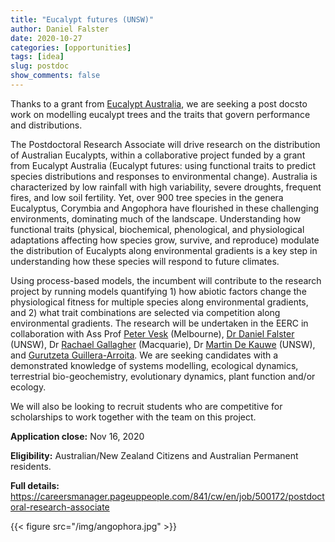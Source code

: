 ```yaml
---
title: "Eucalypt futures (UNSW)"
author: Daniel Falster
date: 2020-10-27
categories: [opportunities]
tags: [idea]
slug: postdoc
show_comments: false
---
```


Thanks to a grant from [Eucalypt Australia](https://www.eucalyptaustralia.org.au), we are seeking a post docsto work on modelling eucalypt trees and the traits that govern performance and distributions. 


The Postdoctoral Research Associate will drive research on the distribution of Australian Eucalypts, within a collaborative project funded by a grant from Eucalypt Australia (Eucalypt futures: using functional traits to predict species distributions and responses to environmental change). Australia is characterized by low rainfall with high variability, severe droughts, frequent fires, and low soil fertility. Yet, over 900 tree species in the genera Eucalyptus, Corymbia and Angophora have flourished in these challenging environments, dominating much of the landscape. Understanding how functional traits (physical, biochemical, phenological, and physiological adaptations affecting how species grow, survive, and reproduce) modulate the distribution of Eucalypts along environmental gradients is a key step in understanding how these species will respond to future climates.

Using process-based models, the incumbent will contribute to the research project by running models quantifying 1) how abiotic factors change the physiological fitness for multiple species along environmental gradients, and 2) what trait combinations are selected via competition along environmental gradients. The research will be undertaken in the EERC in collaboration with Ass Prof [Peter Vesk](https://petervesk.wordpress.com) (Melbourne), [Dr Daniel Falster](https://danielfalster.com) (UNSW), Dr [Rachael Gallagher](https://researchers.mq.edu.au/en/persons/rachael-gallagher) (Macquarie), Dr [Martin De Kauwe](https://mdekauwe.github.io) (UNSW), and [Gurutzeta Guillera-Arroita](https://gguilleraresearch.wordpress.com). We are seeking candidates with a demonstrated knowledge of systems modelling, ecological dynamics, terrestrial bio-geochemistry, evolutionary dynamics, plant function and/or ecology.

We will also be looking to recruit students who are competitive for scholarships to work together with the team on this project.

**Application close:** Nov 16, 2020

**Eligibility:** Australian/New Zealand Citizens and Australian Permanent residents.

**Full details:** https://careersmanager.pageuppeople.com/841/cw/en/job/500172/postdoctoral-research-associate


{{< figure src="/img/angophora.jpg" >}}
